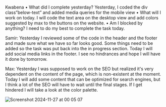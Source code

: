 Kwabena
• What did I complete yesterday? Yesterday, I coded the div class”below-text” and added media queries for the mobile view
• What will I work on today. I will code the text area on the desktop view and add colors suggested by max to the buttons on the website.
• Am I blocked by anything? I need to do my best to complete the task today.

Samir:
Yesterday I reviewed some of the code in the header and the footer and made sure what we have so far looks good. Some things need to be added so the task was put back into the in progress section.
Today I will add social media links in the footer.
I see no hindrances and hope I will have it done by tomorrow.

Max:
Yesterday I was supposed to work on the SEO but realized it's very dependent on the content of the page, which is non-existent at the moment. Today I will add some content that can be optimized for search engines, but I think a lot of the SEO will have to wait until the final stages. If I get hindered I will take a look at the color palette.


![Screenshot 2024-11-27 at 00 05 07](https://github.com/user-attachments/assets/2217a0d4-7a42-4e4a-8d66-1c2f0ebd2a09)
